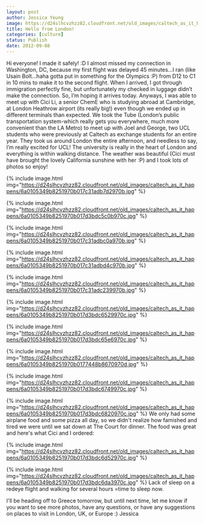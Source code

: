 ```yaml
---
layout: post
author: Jessica Yeung
image: https://d24slhcvzhzz82.cloudfront.net/old_images/caltech_as_it_happens/6a0105349b8251970b017d3bdc53f3970c.jpg
title: Hello from London!
categories: [culture]
status: Publish
date: 2012-09-08
---
```


Hi everyone!
I made it safely! :D I almost missed my connection in
Washington, DC, because my first flight was delayed 45 minutes…I ran (like
Usain Bolt…haha gotta put in something for the Olympics :P) from D12 to C1 in
10 mins to make it to the second flight. When I arrived, I got through
immigration perfectly fine, but unfortunately my checked in luggage didn’t make
the connection. So, I’m hoping it arrives today. Anyways, I was able to meet up
with Cici Li, a senior ChemE who is studying abroad at Cambridge, at London
Heathrow airport (its really big!) even though we ended up in different
terminals than expected. We took the Tube (London’s public transportation
system-which really gets you everywhere, much more convenient than the LA
Metro) to meet up with Joel and George, two UCL students who were previously at
Caltech as exchange students for an entire year. They took us around London the
entire afternoon, and needless to say, I’m really excited for UCL! The
university is really in the heart of London and everything is within walking
distance. The weather was beautiful (Cici must have brought the lovely
California sunshine with her :P) and I took lots of photos so enjoy!


{% include image.html img="https://d24slhcvzhzz82.cloudfront.net/old_images/caltech_as_it_happens/6a0105349b8251970b017c31adb7d2970b.jpg" %}

{% include image.html img="https://d24slhcvzhzz82.cloudfront.net/old_images/caltech_as_it_happens/6a0105349b8251970b017d3bdc5c0b970c.jpg" %}


{% include image.html img="https://d24slhcvzhzz82.cloudfront.net/old_images/caltech_as_it_happens/6a0105349b8251970b017c31adbc0a970b.jpg" %}


{% include image.html img="https://d24slhcvzhzz82.cloudfront.net/old_images/caltech_as_it_happens/6a0105349b8251970b017c31adbd4c970b.jpg" %}


{% include image.html img="https://d24slhcvzhzz82.cloudfront.net/old_images/caltech_as_it_happens/6a0105349b8251970b017c31adc239970b.jpg" %}


{% include image.html img="https://d24slhcvzhzz82.cloudfront.net/old_images/caltech_as_it_happens/6a0105349b8251970b017d3bdc6529970c.jpg" %}

{% include image.html img="https://d24slhcvzhzz82.cloudfront.net/old_images/caltech_as_it_happens/6a0105349b8251970b017d3bdc65e6970c.jpg" %}


{% include image.html img="https://d24slhcvzhzz82.cloudfront.net/old_images/caltech_as_it_happens/6a0105349b8251970b0177448b8670970d.jpg" %}

{% include image.html img="https://d24slhcvzhzz82.cloudfront.net/old_images/caltech_as_it_happens/6a0105349b8251970b017d3bdc6749970c.jpg" %}

{% include image.html img="https://d24slhcvzhzz82.cloudfront.net/old_images/caltech_as_it_happens/6a0105349b8251970b017d3bdc6820970c.jpg" %}
We only had some airplane food and some pizza all day, so we didn't realize how famished and tired we were until we sat down at The Court for dinner. The food was great and here's what Cici and I ordered:


{% include image.html img="https://d24slhcvzhzz82.cloudfront.net/old_images/caltech_as_it_happens/6a0105349b8251970b017d3bdc6d52970c.jpg" %}

{% include image.html img="https://d24slhcvzhzz82.cloudfront.net/old_images/caltech_as_it_happens/6a0105349b8251970b017d3bdc6da3970c.jpg" %}
Lack of sleep on a redeye flight and walking for several hours =time to sleep now.

I'll be heading off to Greece tomorrow, but until next time, let me know if you want to see more photos, have any questions, or have any suggestions on places to visit in London, UK, or Europe :)
Jessica

